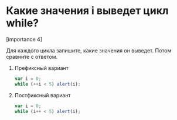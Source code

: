 # Какие значения i выведет цикл while?

[importance 4]

Для каждого цикла запишите, какие значения он выведет. Потом сравните с ответом.
<ol>
<li>Префиксный вариант

```js
var i = 0;
while (++i < 5) alert(i);
```

</li>
<li>Постфиксный вариант

```js
var i = 0;
while (i++ < 5) alert(i);
```

</li>
</ol>